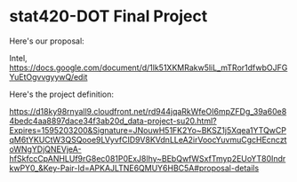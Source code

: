# stat420-DOT Final Project

Here's our proposal:

Intel, https://docs.google.com/document/d/1lk51XKMRakw5liL_mTRor1dfwbOJFGYuEtOgvvgyywQ/edit

Here's the project definition:

https://d18ky98rnyall9.cloudfront.net/rd944jqaRkWfeOI6mpZFDg_39a60e84bedc4aa8897dace34f3ab20d_data-project-su20.html?Expires=1595203200&Signature=JNouwH51FK2Yo~BKSZ1j5Xqea1YTQwCPqM6tYKUCtW3QSQooe9LVyvfCID9V8KVdnLLeA2irVoocYuvmuCgcHEcncztoWNgYDjQNEVjeA-hfSkfccCpANHLUf9rG8ec081P0ExJ8lhy~BEbQwfWSxfTmyp2EUoYT80IndrkwPY0_&Key-Pair-Id=APKAJLTNE6QMUY6HBC5A#proposal-details
